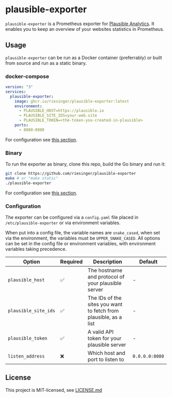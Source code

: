 # plausible-exporter

`plausible-exporter` is a Prometheus exporter for [Plausible Analytics](https://plausible.io).
It enables you to keep an overview of your websites statistics in Prometheus.

## Usage

`plausible-exporter` can be run as a Docker container (preferrably) or built from source and run as a static binary.

### docker-compose

```yaml
version: "3"
services:
  plausible-exporter:
    image: ghcr.io/riesinger/plausible-exporter:latest
    environment:
      - PLAUSIBLE_HOST=https://plausible.io
      - PLAUSIBLE_SITE_IDS=your-web.site
      - PLAUSIBLE_TOKEN=<the-token-you-created-in-plausible>
    ports:
      - 8080:8080
```

For configuration see [this section](#configuration).

### Binary

To run the exporter as binary, clone this repo, build the Go binary and run it:

```sh
git clone https://github.com/riesinger/plausible-exporter
make # or "make static"
./plausible-exporter
```

For configuration see [this section](#configuration).

### Configuration

The exporter can be configured via a `config.yaml` file placed in `/etc/plausible-exporter` or via environment variables.

When put into a config file, the variable names are `snake_cased`, when set via the environment, the variables must be `UPPER_SNAKE_CASED`.
All options can be set in the config file or environment variables, with environment variables taking precedence.

| Option               | Required | Description                                                      | Default        |
| -------------------- | -------- | ---------------------------------------------------------------- | -------------- |
| `plausible_host`     | ✅       | The hostname and protocol of your plausible server               | -              |
| `plausible_site_ids` | ✅       | The IDs of the sites you want to fetch from plausible, as a list | -              |
| `plausible_token`    | ✅       | A valid API token for your plausible server                      | -              |
| `listen_address`     | ❌       | Which host and port to listen to                                 | `0.0.0.0:8080` |

## License

This project is MIT-licensed, see [LICENSE.md](./LICENSE.md)

